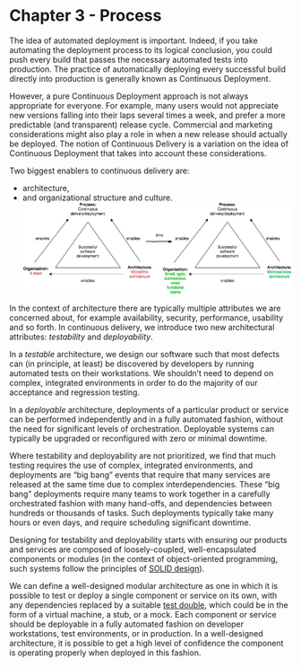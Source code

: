 # Chapter 3 - Process

The idea of automated deployment is important. Indeed, if you take automating the deployment process to its logical conclusion, you could push every build that passes the necessary automated tests into production. The practice of automatically deploying every successful build directly into production is generally known as Continuous Deployment.

However, a pure Continuous Deployment approach is not always appropriate for everyone. For example, many users would not appreciate new versions falling into their laps several times a week, and prefer a more predictable \(and transparent\) release cycle. Commercial and marketing considerations might also play a role in when a new release should actually be deployed. The notion of Continuous Delivery is a variation on the idea of Continuous Deployment that takes into account these considerations.

Two biggest enablers to continuous delivery are:

* architecture, 
* and organizational structure and culture.![](/assets/monolithicToMicroservices.jpg)

In the context of architecture there are typically multiple attributes we are concerned about, for example availability, security, performance, usability and so forth. In continuous delivery, we introduce two new architectural attributes: _testability_ and _deployability_.

In a _testable_ architecture, we design our software such that most defects can \(in principle, at least\) be discovered by developers by running automated tests on their workstations. We shouldn’t need to depend on complex, integrated environments in order to do the majority of our acceptance and regression testing.

In a _deployable_ architecture, deployments of a particular product or service can be performed independently and in a fully automated fashion, without the need for significant levels of orchestration. Deployable systems can typically be upgraded or reconfigured with zero or minimal downtime.

Where testability and deployability are not prioritized, we find that much testing requires the use of complex, integrated environments, and deployments are “big bang” events that require that many services are released at the same time due to complex interdependencies. These “big bang” deployments require many teams to work together in a carefully orchestrated fashion with many hand-offs, and dependencies between hundreds or thousands of tasks. Such deployments typically take many hours or even days, and require scheduling significant downtime.

Designing for testability and deployability starts with ensuring our products and services are composed of loosely-coupled, well-encapsulated components or modules \(in the context of object-oriented programming, such systems follow the principles of [SOLID design](https://en.wikipedia.org/wiki/SOLID_%28object-oriented_design%29)\).

We can define a well-designed modular architecture as one in which it is possible to test or deploy a single component or service on its own, with any dependencies replaced by a suitable [test double](http://martinfowler.com/bliki/TestDouble.html), which could be in the form of a virtual machine, a stub, or a mock. Each component or service should be deployable in a fully automated fashion on developer workstations, test environments, or in production. In a well-designed architecture, it is possible to get a high level of confidence the component is operating properly when deployed in this fashion.

